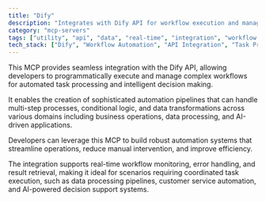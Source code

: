 ```yaml
---
title: "Dify"
description: "Integrates with Dify API for workflow execution and management, enabling automated task processing and decision making across domains."
category: "mcp-servers"
tags: ["utility", "api", "data", "real-time", "integration", "workflow automation", "task management", "decision making"]
tech_stack: ["Dify", "Workflow Automation", "API Integration", "Task Processing", "Decision Systems", "Real-time Monitoring"]
---
```


This MCP provides seamless integration with the Dify API, allowing developers to programmatically execute and manage complex workflows for automated task processing and intelligent decision making. 

It enables the creation of sophisticated automation pipelines that can handle multi-step processes, conditional logic, and data transformations across various domains including business operations, data processing, and AI-driven applications.

Developers can leverage this MCP to build robust automation systems that streamline operations, reduce manual intervention, and improve efficiency. 

The integration supports real-time workflow monitoring, error handling, and result retrieval, making it ideal for scenarios requiring coordinated task execution, such as data processing pipelines, customer service automation, and AI-powered decision support systems.